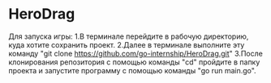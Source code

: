 # HeroDrag
Для запуска игры:
1.В терминале перейдите в рабочую директорию, куда хотите сохранить проект.
2.Далее в терминале выполните эту команду "git clone https://github.com/go-internship/HeroDrag.git"
3.После клонирования репозитория с помощью команды "cd" пройдите в папку проекта и запустите программу с помощью команды "go run main.go".
